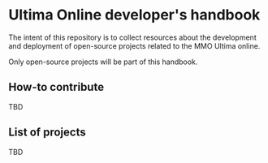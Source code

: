 # Ultima Online developer's handbook

The intent of this repository is to collect resources about the development and deployment of open-source projects related to the MMO Ultima online.

Only open-source projects will be part of this handbook.

## How-to contribute

TBD

## List of projects

TBD
